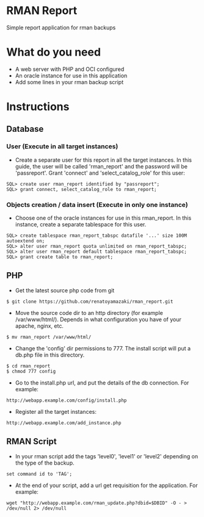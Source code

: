 # RMAN Report

Simple report application for rman backups

# What do you need
* A web server with PHP and OCI configured
* An oracle instance for use in this application
* Add some lines in your rman backup script

# Instructions

## Database

### User (Execute in all target instances)

* Create a separate user for this report in all the target instances. 
In this guide, the user will be called 'rman\_report' and the password will 
be 'passreport'. Grant 'connect' and 'select\_catalog\_role' for this user:

```
SQL> create user rman_report identified by "passreport";
SQL> grant connect, select_catalog_role to rman_report;
```

### Objects creation / data insert (Execute in only one instance)

* Choose one of the oracle instances for use in this rman_report.
In this instance, create a separate tablespace for this user.
```
SQL> create tablespace rman_report_tabspc datafile '...' size 100M autoextend on;
SQL> alter user rman_report quota unlimited on rman_report_tabspc;
SQL> alter user rman_report default tablespace rman_report_tabspc;
SQL> grant create table to rman_report;
```

## PHP

* Get the latest source php code from git
```
$ git clone https://github.com/renatoyamazaki/rman_report.git
```

* Move the source code dir to an http directory (for example /var/www/html/).
Depends in what configuration you have of your apache, nginx, etc.
```
$ mv rman_report /var/www/html/
```

* Change the 'config' dir permissions to 777. The install script will put a db.php 
file in this directory.
```
$ cd rman_report
$ chmod 777 config
```

* Go to the install.php url, and put the details of the db connection. For example:
```
http://webapp.example.com/config/install.php
```

* Register all the target instances:

```
http://webapp.example.com/add_instance.php
```

## RMAN Script

* In your rman script add the tags 'level0', 'level1' or 'level2' 
depending on the type of the backup.

```
set command id to 'TAG';
```

* At the end of your script, add a url get requisition for the application. For example:

```
wget "http://webapp.example.com/rman_update.php?dbid=$DBID" -O - > /dev/null 2> /dev/null
```
